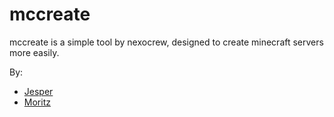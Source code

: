 # mccreate

mccreate is a simple tool by nexocrew, designed to create minecraft servers more easily.

By:

- [Jesper](https://github.com/jesperrichert)
- [Moritz](https://github.com/moritz-deiaco)
